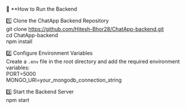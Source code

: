 📌 **How to Run the Backend  

1️⃣ Clone the ChatApp Backend Repository  
   git clone https://github.com/Hitesh-Bhor28/ChatApp-backend.git  
   cd ChatApp-backend  
   npm install  

2️⃣ Configure Environment Variables  
   Create a `.env` file in the root directory and add the required environment variables:  
   PORT=5000  
   MONGO_URI=your_mongodb_connection_string  

3️⃣ Start the Backend Server  
   npm start  
